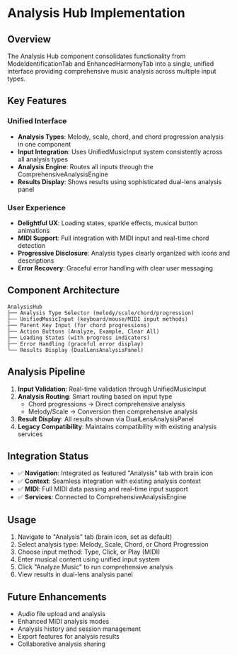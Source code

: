 # Analysis Hub Implementation

## Overview
The Analysis Hub component consolidates functionality from ModeIdentificationTab and EnhancedHarmonyTab into a single, unified interface providing comprehensive music analysis across multiple input types.

## Key Features

### Unified Interface
- **Analysis Types**: Melody, scale, chord, and chord progression analysis in one component
- **Input Integration**: Uses UnifiedMusicInput system consistently across all analysis types
- **Analysis Engine**: Routes all inputs through the ComprehensiveAnalysisEngine
- **Results Display**: Shows results using sophisticated dual-lens analysis panel

### User Experience
- **Delightful UX**: Loading states, sparkle effects, musical button animations
- **MIDI Support**: Full integration with MIDI input and real-time chord detection
- **Progressive Disclosure**: Analysis types clearly organized with icons and descriptions
- **Error Recovery**: Graceful error handling with clear user messaging

## Component Architecture
```
AnalysisHub
├── Analysis Type Selector (melody/scale/chord/progression)
├── UnifiedMusicInput (keyboard/mouse/MIDI input methods)
├── Parent Key Input (for chord progressions)
├── Action Buttons (Analyze, Example, Clear All)
├── Loading States (with progress indicators)
├── Error Handling (graceful error display)
└── Results Display (DualLensAnalysisPanel)
```

## Analysis Pipeline
1. **Input Validation**: Real-time validation through UnifiedMusicInput
2. **Analysis Routing**: Smart routing based on input type
   - Chord progressions → Direct comprehensive analysis
   - Melody/Scale → Conversion then comprehensive analysis
3. **Result Display**: All results shown via DualLensAnalysisPanel
4. **Legacy Compatibility**: Maintains compatibility with existing analysis services

## Integration Status
- ✅ **Navigation**: Integrated as featured "Analysis" tab with brain icon
- ✅ **Context**: Seamless integration with existing analysis context
- ✅ **MIDI**: Full MIDI data passing and real-time input support
- ✅ **Services**: Connected to ComprehensiveAnalysisEngine

## Usage
1. Navigate to "Analysis" tab (brain icon, set as default)
2. Select analysis type: Melody, Scale, Chord, or Chord Progression
3. Choose input method: Type, Click, or Play (MIDI)
4. Enter musical content using unified input system
5. Click "Analyze Music" to run comprehensive analysis
6. View results in dual-lens analysis panel

## Future Enhancements
- Audio file upload and analysis
- Enhanced MIDI analysis modes
- Analysis history and session management
- Export features for analysis results
- Collaborative analysis sharing
